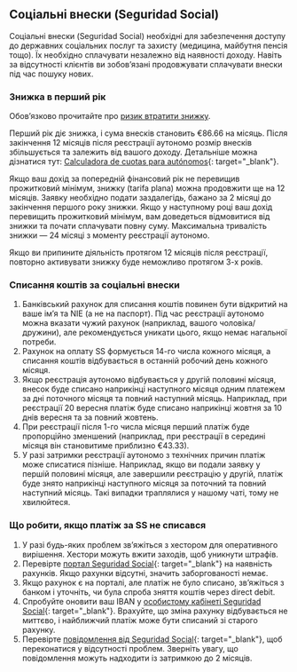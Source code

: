 ## Соціальні внески (Seguridad Social)

Соціальні внески (Seguridad Social) необхідні для забезпечення доступу до державних соціальних послуг та захисту
(медицина, майбутня пенсія тощо). Їх необхідно сплачувати незалежно від наявності доходу. Навіть за відсутності клієнтів
ви зобов’язані продовжувати сплачувати внески під час пошуку нових.

### Знижка в перший рік

Обов’язково прочитайте про [ризик втратити знижку](#ризик-втратити-знижку-seguridad-social).

Перший рік діє знижка, і сума внесків становить €86.66 на місяць. Після закінчення 12 місяців після реєстрації аутономо
розмір внесків збільшується та залежить від вашого доходу. Детальніше можна дізнатися
тут: [Calculadora de cuotas para autónomos](https://portal.seg-social.gob.es/wps/portal/importass/importass/tramites/simuladorRETAPublico){:
target="_blank"}.

Якщо ваш дохід за попередній фінансовий рік не перевищив прожитковий мінімум, знижку (tarifa plana) можна продовжити ще
на 12 місяців. Заявку необхідно подати заздалегідь, бажано за 2 місяці до закінчення першого року знижки. Якщо у
наступному році ваш дохід перевищить прожитковий мінімум, вам доведеться відмовитися від знижки та почати сплачувати
повну суму. Максимальна тривалість знижки — 24 місяці з моменту реєстрації аутономо.

Якщо ви припините діяльність протягом 12 місяців після реєстрації, повторно активувати знижку буде неможливо протягом
3-х років.

### Списання коштів за соціальні внески

1. Банківський рахунок для списання коштів повинен бути відкритий на ваше ім’я та NIE (а не на паспорт). Під час
   реєстрації аутономо можна вказати чужий рахунок (наприклад, вашого чоловіка/дружини), але рекомендується уникати
   цього, якщо немає нагальної потреби.
2. Рахунок на оплату SS формується 14-го числа кожного місяця, а списання коштів відбувається в останній робочий день
   кожного місяця.
3. Якщо реєстрація аутономо відбувається у другій половині місяця, внесок буде списано наприкінці наступного місяця
   одним платежем за дні поточного місяця та повний наступний місяць. Наприклад, при реєстрації 20 вересня платіж буде
   списано наприкінці жовтня за 10 днів вересня та за повний жовтень.
4. При реєстрації після 1-го числа місяця перший платіж буде пропорційно зменшений (наприклад, при реєстрації в середині
   місяця він становитиме приблизно €43.33).
5. У разі затримки реєстрації аутономо з технічних причин платіж може списатися пізніше. Наприклад, якщо ви подали
   заявку у першій половині місяця, але завершили реєстрацію у другій, платіж буде знято наприкінці наступного місяця за
   поточний та повний наступний місяць. Такі випадки траплялися у нашому чаті, тому не хвилюйтеся.

### Що робити, якщо платіж за SS не списався

1. У разі будь-яких проблем зв’яжіться з хестором для оперативного вирішення. Хестори можуть вжити заходів, щоб уникнути
   штрафів.
2. Перевірте
   [портал Seguridad Social](https://portal.seg-social.gob.es/wps/portal/importass/importass/Categorias/Consulta+de+pagos+y+deudas/ConsultaRecibos){:
   target="_blank"} на наявність рахунків. Якщо рахунки відсутні, значить заборгованості немає.
3. Якщо рахунок є на порталі, але платіж не було списано, зв’яжіться з банком і уточніть, чи була спроба зняття коштів
   через direct debit.
4. Спробуйте оновити ваш IBAN
   у [особистому кабінеті Seguridad Social](https://sede.seg-social.gob.es/wps/portal/sede/sede/Ciudadanos/cotizacion/202115){:
   target="_blank"}. Врахуйте, що зміна рахунку відбувається не миттєво, і найближчий платіж може бути списаний зі
   старого рахунку.
5. Перевірте
   [повідомлення від Seguridad Social](https://sede.seg-social.gob.es/wps/portal/sede/sede/Inicio/NotificacionesTelematicas/){:
   target="_blank"}, щоб переконатися у відсутності проблем. Зверніть увагу, що повідомлення можуть надходити із
   затримкою до 2 місяців.
